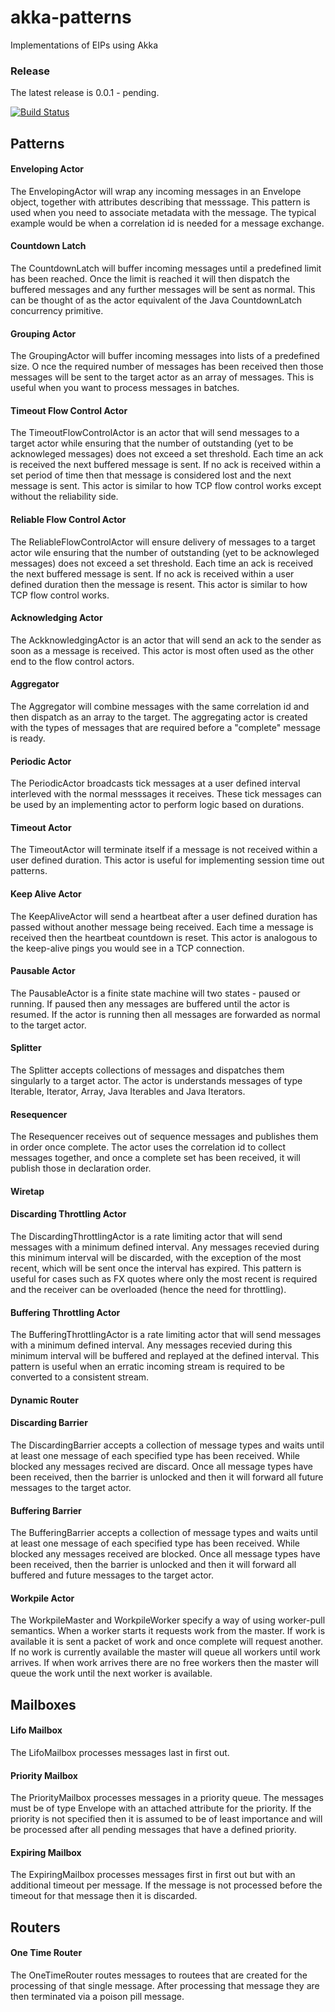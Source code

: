 akka-patterns
=============

Implementations of EIPs using Akka


### Release

The latest release is 0.0.1 - pending.

[![Build Status](https://travis-ci.org/sksamuel/akka-patterns.png)](https://travis-ci.org/sksamuel/akka-patterns)

## Patterns

#### Enveloping Actor

The EnvelopingActor will wrap any incoming messages in an Envelope object, together with attributes
describing that messsage. This pattern is used when you need to associate metadata with the message.
The typical example would be when a correlation id is needed for a message exchange.

#### Countdown Latch

The CountdownLatch will buffer incoming messages until a predefined limit has been reached.
Once the limit is reached it will then dispatch the buffered messages and any further messages will
be sent as normal. This can be thought of as the actor equivalent of the Java CountdownLatch concurrency primitive.

#### Grouping Actor

The GroupingActor will buffer incoming messages into lists of a predefined size. O
nce the required number of messages has been received then those messages will be sent to the target actor
as an array of messages. This is useful when you want to process messages in batches.

#### Timeout Flow Control Actor

The TimeoutFlowControlActor is an actor that will send messages to a target actor while ensuring that the number of
outstanding (yet to be acknowleged messages) does not exceed a set threshold. Each time an ack is received the next
buffered message is sent. If no ack is received within a set period of time then that message is considered lost
and the next message is sent. This actor is similar to how TCP flow control works except without the reliability side.

#### Reliable Flow Control Actor

The ReliableFlowControlActor will ensure delivery of messages to a target actor wile ensuring that the number of
outstanding (yet to be acknowleged messages) does not exceed a set threshold. Each time an ack is received the next
buffered message is sent. If no ack is received within a user defined duration then the message is resent.
This actor is similar to how TCP flow control works.

#### Acknowledging Actor

The AckknowledgingActor is an actor that will send an ack to the sender as soon as a message is received.
This actor is most often used as the other end to the flow control actors.

#### Aggregator

The Aggregator will combine messages with the same correlation id and then dispatch as an array to the target.
The aggregating actor is created with the types of messages that are required before a "complete" message is ready.

#### Periodic Actor

The PeriodicActor broadcasts tick messages at a user defined interval interleved with the normal messsages it receives.
These tick messages can be used by an implementing actor to perform logic based on durations.

#### Timeout Actor

The TimeoutActor will terminate itself if a message is not received within a user defined duration. This actor
is useful for implementing session time out patterns.

#### Keep Alive Actor

The KeepAliveActor will send a heartbeat after a user defined duration has passed without another message being
received. Each time a message is received then the heartbeat countdown is reset. This actor is analogous to the
keep-alive pings you would see in a TCP connection.

#### Pausable Actor

The PausableActor is a finite state machine will two states - paused or running.
If paused then any messages are buffered until the actor is resumed. If the actor is running then all messages
are forwarded as normal to the target actor.

#### Splitter

The Splitter accepts collections of messages and dispatches them singularly to a target actor. The actor is
understands messages of type Iterable, Iterator, Array, Java Iterables and Java Iterators.

#### Resequencer

The Resequencer receives out of sequence messages and publishes them in order once complete. The actor uses
the correlation id to collect messages together, and once a complete set has been received, it will publish those
in declaration order.

#### Wiretap

#### Discarding Throttling Actor

The DiscardingThrottlingActor is a rate limiting actor that will send messages with a minimum defined interval.
Any messages recevied during this minimum interval will be discarded, with the exception of the most recent,
which will be sent once the interval has expired. This pattern is useful for cases such as FX quotes
where only the most recent is required and the receiver can be overloaded (hence the need for throttling).

#### Buffering Throttling Actor

The BufferingThrottlingActor is a rate limiting actor that will send messages with a minimum defined interval.
Any messages recevied during this minimum interval will be buffered and replayed at the defined interval.
This pattern is useful when an erratic incoming stream is required to be converted to a consistent stream.

#### Dynamic Router

#### Discarding Barrier

The DiscardingBarrier accepts a collection of message types and waits until at least one message of each
specified type has been received. While blocked any messages recived are discard. Once all message types have been
received, then the barrier is unlocked and then it will forward all future messages to the target actor.

#### Buffering Barrier

The BufferingBarrier accepts a collection of message types and waits until at least one message of each
specified type has been received. While blocked any messages received are blocked. Once all message types have been
received, then the barrier is unlocked and then it will forward all buffered and future messages to the target actor.

#### Workpile Actor

The WorkpileMaster and WorkpileWorker specify a way of using worker-pull semantics. When a worker starts it requests
work from the master. If work is available it is sent a packet of work and once complete will request another. If
no work is currently available the master will queue all workers until work arrives. If when work arrives there are
no free workers then the master will queue the work until the next worker is available.

## Mailboxes

#### Lifo Mailbox

The LifoMailbox processes messages last in first out.

#### Priority Mailbox

The PriorityMailbox processes messages in a priority queue. The messages must be of type Envelope with an attached
attribute for the priority. If the priority is not specified then it is assumed to be of least importance and will
be processed after all pending messages that have a defined priority.

#### Expiring Mailbox

The ExpiringMailbox processes messages first in first out but with an additional timeout per message.
If the message is not processed before the timeout for that message then it is discarded.

## Routers

#### One Time Router

The OneTimeRouter routes messages to routees that are created for the processing of that single message.
After processing that message they are then terminated via a poison pill message.